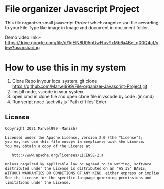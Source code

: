 # File organizer Javascript Project

This file organizer small javascript Project which oragnize you file according to your File Type like image in Image and document in document folder.

Demo video link:-
https://drive.google.com/file/d/1gElN8U05pUwFfuvYxMb6a4BeLq0OQ4cf/view?usp=sharing

# How to use this in my system
1. Clone Repo in your local system.
     git clone https://github.com/Marvel999/File-organizer-Javascript-Project.git
3. Install node, vscode in your system.
4. open cmd in clone file and open clone file in vscode by
             code .(in cmd)
6. Run script
       node .\activity.js 'Path of files'
       Enter
     


## License
```xml
Copyright 2021 Marvel999 (Manish)

Licensed under the Apache License, Version 2.0 (the "License");
you may not use this file except in compliance with the License.
You may obtain a copy of the License at

   http://www.apache.org/licenses/LICENSE-2.0

Unless required by applicable law or agreed to in writing, software
distributed under the License is distributed on an "AS IS" BASIS,
WITHOUT WARRANTIES OR CONDITIONS OF ANY KIND, either express or implied.
See the License for the specific language governing permissions and
limitations under the License.
```
